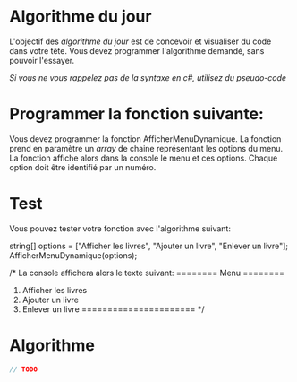 # Algorithme du jour
L'objectif des *algorithme du jour* est de concevoir et visualiser du code dans votre tête.  Vous devez programmer l'algorithme demandé, sans pouvoir l'essayer.

*Si vous ne vous rappelez pas de la syntaxe en c#, utilisez du pseudo-code*

# Programmer la fonction suivante:
Vous devez programmer la fonction AfficherMenuDynamique.  La fonction prend en paramètre un *array* de chaine représentant les options du menu.  La fonction affiche alors dans la console le menu et ces options.  Chaque option doit être identifié par un numéro.

# Test
Vous pouvez tester votre fonction avec l'algorithme suivant:

string[] options = ["Afficher les livres", "Ajouter un livre", "Enlever un livre"];
AfficherMenuDynamique(options);

/* La console affichera alors le texte suivant:
======== Menu ========
1. Afficher les livres
2. Ajouter un livre
3. Enlever un livre
======================
*/

# Algorithme
```c#
// TODO

```